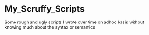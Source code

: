 # My_Scruffy_Scripts
Some rough and ugly scripts I wrote over time on adhoc basis without knowing much about the syntax or semantics
